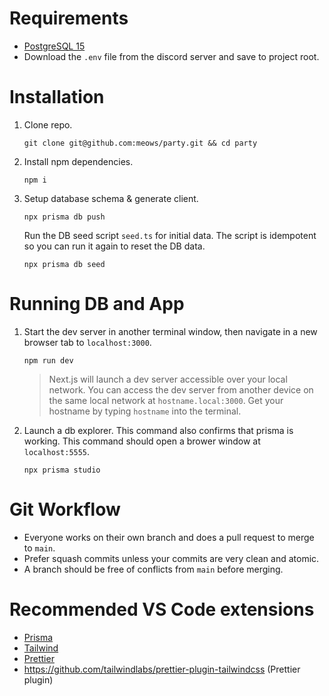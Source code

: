# Requirements

- [PostgreSQL 15](https://postgresapp.com/downloads.html)
- Download the `.env` file from the discord server and save to project root.

# Installation

1. Clone repo.

   ```
   git clone git@github.com:meows/party.git && cd party
   ```

2. Install npm dependencies.

   ```
   npm i
   ```

3. Setup database schema & generate client.
   ```
   npx prisma db push
   ```

   Run the DB seed script `seed.ts` for initial data. The script is idempotent 
   so you can run it again to reset the DB data.
   ```
   npx prisma db seed
   ```

# Running DB and App

1. Start the dev server in another terminal window, then navigate in a new browser
   tab to `localhost:3000`.

   ```
   npm run dev
   ```

   > Next.js will launch a dev server accessible over your local network. You
   > can access the dev server from another device on the same local network at 
   > `hostname.local:3000`. Get your hostname by typing `hostname` into the 
   > terminal.

2. Launch a db explorer. This command also confirms that prisma is working. This 
   command should open a brower window at `localhost:5555`.
   ```
   npx prisma studio
   ```

# Git Workflow

- Everyone works on their own branch and does a pull request to merge to `main`.
- Prefer squash commits unless your commits are very clean and atomic.
- A branch should be free of conflicts from `main` before merging.

# Recommended VS Code extensions

- [Prisma](https://marketplace.visualstudio.com/items?itemName=Prisma.prisma)
- [Tailwind](https://marketplace.visualstudio.com/items?itemName=bradlc.vscode-tailwindcss)
- [Prettier](https://marketplace.visualstudio.com/items?itemName=esbenp.prettier-vscode)
- https://github.com/tailwindlabs/prettier-plugin-tailwindcss (Prettier plugin)